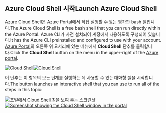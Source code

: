 ## <a name="launch-azure-cloud-shell"></a><span data-ttu-id="70dd8-101">Azure Cloud Shell 시작</span><span class="sxs-lookup"><span data-stu-id="70dd8-101">Launch Azure Cloud Shell</span></span>

<span data-ttu-id="70dd8-102">Azure Cloud Shell은 Azure Portal에서 직접 실행할 수 있는 평가판 bash 셸입니다.</span><span class="sxs-lookup"><span data-stu-id="70dd8-102">The Azure Cloud Shell is a free bash shell that you can run directly within the Azure Portal.</span></span> <span data-ttu-id="70dd8-103">Azure CLI가 사전 설치되어 계정에서 사용하도록 구성되어 있습니다.</span><span class="sxs-lookup"><span data-stu-id="70dd8-103">It has the Azure CLI preinstalled and configured to use with your account.</span></span> <span data-ttu-id="70dd8-104">[Azure Portal](https://portal.azure.com)의 오른쪽 위 모서리에 있는 메뉴에서 **Cloud Shell** 단추를 클릭합니다.</span><span class="sxs-lookup"><span data-stu-id="70dd8-104">Click the **Cloud Shell** button on the menu in the upper-right of the [Azure portal](https://portal.azure.com).</span></span>

<span data-ttu-id="70dd8-105">[![Cloud Shell](../media/cloud-shell-try-it/cloud-shell-menu.png)](https://portal.azure.com)</span><span class="sxs-lookup"><span data-stu-id="70dd8-105">[![Cloud Shell](../media/cloud-shell-try-it/cloud-shell-menu.png)](https://portal.azure.com)</span></span>

<span data-ttu-id="70dd8-106">이 단추는 이 항목의 모든 단계를 실행하는 데 사용할 수 있는 대화형 셸을 시작합니다.</span><span class="sxs-lookup"><span data-stu-id="70dd8-106">The button launches an interactive shell that you can use to run all of the steps in this topic:</span></span>

<span data-ttu-id="70dd8-107">[![포털에서 Cloud Shell 창을 보여 주는 스크린샷](../media/cloud-shell-try-it/cloud-shell-safari.png)](https://portal.azure.com)</span><span class="sxs-lookup"><span data-stu-id="70dd8-107">[![Screenshot showing the Cloud Shell window in the portal](../media/cloud-shell-try-it/cloud-shell-safari.png)](https://portal.azure.com)</span></span>